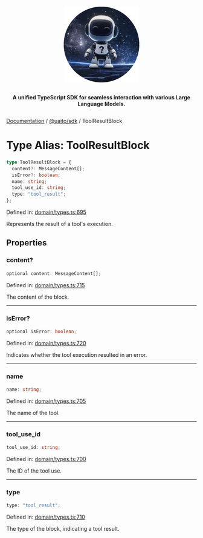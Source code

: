 <div style="display:flex; flex-direction:column; align-items:center;">
<p align="center">
  <img src="../UAITO.png" alt="UAITO Logo" width="200"/>
</p>

<p align="center">
  <strong>A unified TypeScript SDK for seamless interaction with various Large Language Models.</strong>
</p>
</div>

[Documentation](README.md) / [@uaito/sdk](@uaito.sdk.md) / ToolResultBlock

# Type Alias: ToolResultBlock

```ts
type ToolResultBlock = {
  content?: MessageContent[];
  isError?: boolean;
  name: string;
  tool_use_id: string;
  type: "tool_result";
};
```

Defined in: [domain/types.ts:695](https://github.com/elribonazo/uaito/blob/cfa7cf4d40b23c917d18a9623a67ba39385dca04/packages/sdk/src/domain/types.ts#L695)

Represents the result of a tool's execution.

## Properties

### content?

```ts
optional content: MessageContent[];
```

Defined in: [domain/types.ts:715](https://github.com/elribonazo/uaito/blob/cfa7cf4d40b23c917d18a9623a67ba39385dca04/packages/sdk/src/domain/types.ts#L715)

The content of the block.

***

### isError?

```ts
optional isError: boolean;
```

Defined in: [domain/types.ts:720](https://github.com/elribonazo/uaito/blob/cfa7cf4d40b23c917d18a9623a67ba39385dca04/packages/sdk/src/domain/types.ts#L720)

Indicates whether the tool execution resulted in an error.

***

### name

```ts
name: string;
```

Defined in: [domain/types.ts:705](https://github.com/elribonazo/uaito/blob/cfa7cf4d40b23c917d18a9623a67ba39385dca04/packages/sdk/src/domain/types.ts#L705)

The name of the tool.

***

### tool\_use\_id

```ts
tool_use_id: string;
```

Defined in: [domain/types.ts:700](https://github.com/elribonazo/uaito/blob/cfa7cf4d40b23c917d18a9623a67ba39385dca04/packages/sdk/src/domain/types.ts#L700)

The ID of the tool use.

***

### type

```ts
type: "tool_result";
```

Defined in: [domain/types.ts:710](https://github.com/elribonazo/uaito/blob/cfa7cf4d40b23c917d18a9623a67ba39385dca04/packages/sdk/src/domain/types.ts#L710)

The type of the block, indicating a tool result.
